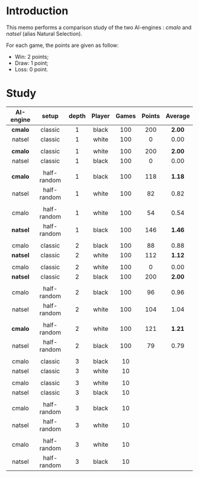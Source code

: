 # Introduction

This memo performs a comparison study of the two AI-engines : *cmalo* and *natsel* (alias Natural Selection).

For each game, the points are given as follow:

- Win: 2 points;
- Draw: 1 point;
- Loss: 0 point.

# Study

| AI-engine  |    setup    | depth | Player | Games | Points | Average  |
| :--------: | :---------: | :---: | :----: | :---: | :----: | :------: |
| **cmalo**  |   classic   |   1   | black  |  100  |  200   | **2.00** |
|   natsel   |   classic   |   1   | white  |  100  |   0    |   0.00   |
|            |             |       |        |       |        |          |
| **cmalo**  |   classic   |   1   | white  |  100  |  200   | **2.00** |
|   natsel   |   classic   |   1   | black  |  100  |   0    |   0.00   |
|            |             |       |        |       |        |          |
| **cmalo**  | half-random |   1   | black  |  100  |  118   | **1.18** |
|   natsel   | half-random |   1   | white  |  100  |   82   |   0.82   |
|            |             |       |        |       |        |          |
|   cmalo    | half-random |   1   | white  |  100  |   54   |   0.54   |
| **natsel** | half-random |   1   | black  |  100  |  146   | **1.46** |
|            |             |       |        |       |        |          |
|   cmalo    |   classic   |   2   | black  |  100  |   88   |   0.88   |
| **natsel** |   classic   |   2   | white  |  100  |  112   | **1.12** |
|            |             |       |        |       |        |          |
|   cmalo    |   classic   |   2   | white  |  100  |   0    |   0.00   |
| **natsel** |   classic   |   2   | black  |  100  |  200   | **2.00** |
|            |             |       |        |       |        |          |
|   cmalo    | half-random |   2   | black  |  100  |   96   |   0.96   |
|   natsel   | half-random |   2   | white  |  100  |  104   |   1.04   |
|            |             |       |        |       |        |          |
| **cmalo**  | half-random |   2   | white  |  100  |  121   | **1.21** |
|   natsel   | half-random |   2   | black  |  100  |   79   |   0.79   |
|            |             |       |        |       |        |          |
|   cmalo    |   classic   |   3   | black  |  10   |        |          |
|   natsel   |   classic   |   3   | white  |  10   |        |          |
|            |             |       |        |       |        |          |
|   cmalo    |   classic   |   3   | white  |  10   |        |          |
|   natsel   |   classic   |   3   | black  |  10   |        |          |
|            |             |       |        |       |        |          |
|   cmalo    | half-random |   3   | black  |  10   |        |          |
|   natsel   | half-random |   3   | white  |  10   |        |          |
|            |             |       |        |       |        |          |
|   cmalo    | half-random |   3   | white  |  10   |        |          |
|   natsel   | half-random |   3   | black  |  10   |        |          |


